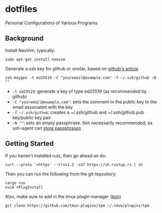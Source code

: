 # dotfiles
Personal Configurations of Various Programs

## Background
Install NeoVim, typically:
```shell
sudo apt-get install neovim
```

Generate a ssh key for github or similar, based on [github's article](https://docs.github.com/en/free-pro-team@latest/github/authenticating-to-github/generating-a-new-ssh-key-and-adding-it-to-the-ssh-agent)
```shell
ssh-keygen -t ed25519 -C "youremail@example.com" -f ~/.ssh/github -N ""
```
* `-t ed25519`: generate a key of type ed25519 (as recommended by github)
* `-C "youremail@example.com"`: sets the comment in the public key to the email associated with the key
* `-f ~/.ssh/github`: creates a ~/.ssh/github and ~/.ssh/github.pub key/public key pair
* `-N ""`: sets an empty passphrase.  Not necessarily recommended, as ssh-agent can [store passphrases](https://docs.github.com/en/free-pro-team@latest/github/authenticating-to-github/working-with-ssh-key-passphrases)

## Getting Started
If you haven't installed rust, then go ahead an do:

```
curl --proto '=https' --tlsv1.2 -sSf https://sh.rustup.rs | sh

```

Then you can run the following from the git repository:
```
cargo run
nvim +PlugInstall

```


Also, make sure to add in the tmux plugin manager
([tpm](https://github.com/tmux-plugins/tpm))
```
git clone https://github.com/tmux-plugins/tpm ~/.tmux/plugins/tpm
```
